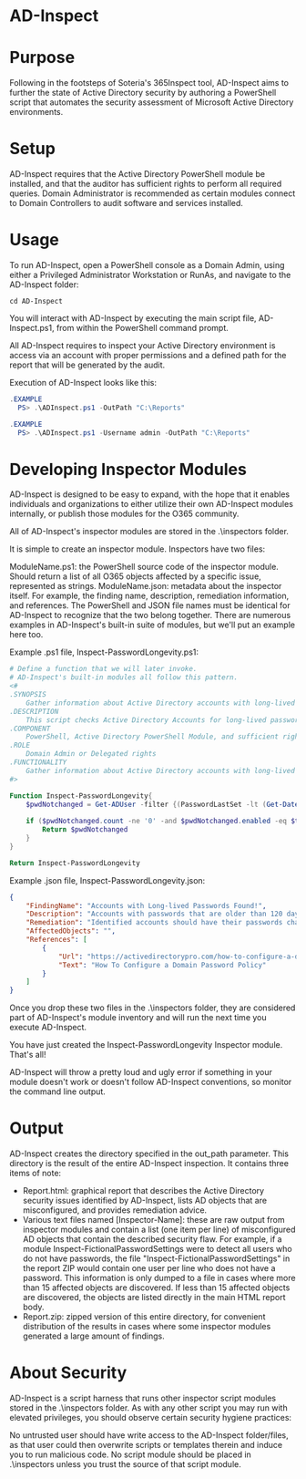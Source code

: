 # AD-Inspect

# Purpose
Following in the footsteps of Soteria's 365Inspect tool, AD-Inspect aims to further the state of Active Directory security by authoring a PowerShell script that automates the security assessment of Microsoft Active Directory environments.


# Setup
AD-Inspect requires that the Active Directory PowerShell module be installed, and that the auditor has sufficient rights to perform all required queries.
Domain Administrator is recommended as certain modules connect to Domain Controllers to audit software and services installed.


# Usage
To run AD-Inspect, open a PowerShell console as a Domain Admin, using either a Privileged Administrator Workstation or RunAs, and navigate to the AD-Inspect folder:
```
cd AD-Inspect
```
You will interact with AD-Inspect by executing the main script file, AD-Inspect.ps1, from within the PowerShell command prompt.

All AD-Inspect requires to inspect your Active Directory environment is access via an account with proper permissions and a defined path for the report that will be generated by the audit.

Execution of AD-Inspect looks like this:

```powershell
.EXAMPLE
  PS> .\ADInspect.ps1 -OutPath "C:\Reports"

.EXAMPLE
  PS> .\ADInspect.ps1 -Username admin -OutPath "C:\Reports"
```


# Developing Inspector Modules
AD-Inspect is designed to be easy to expand, with the hope that it enables individuals and organizations to either utilize their own AD-Inspect modules internally, or publish those modules for the O365 community.

All of AD-Inspect's inspector modules are stored in the .\inspectors folder.

It is simple to create an inspector module. Inspectors have two files:

ModuleName.ps1: the PowerShell source code of the inspector module. Should return a list of all O365 objects affected by a specific issue, represented as strings.
ModuleName.json: metadata about the inspector itself. For example, the finding name, description, remediation information, and references.
The PowerShell and JSON file names must be identical for AD-Inspect to recognize that the two belong together. There are numerous examples in AD-Inspect's built-in suite of modules, but we'll put an example here too.

Example .ps1 file, Inspect-PasswordLongevity.ps1:

```powershell
# Define a function that we will later invoke.
# AD-Inspect's built-in modules all follow this pattern.
<#
.SYNOPSIS
    Gather information about Active Directory accounts with long-lived passwords
.DESCRIPTION
    This script checks Active Directory Accounts for long-lived passwords and offers remediation steps
.COMPONENT
    PowerShell, Active Directory PowerShell Module, and sufficient rights to change admin accounts
.ROLE
    Domain Admin or Delegated rights
.FUNCTIONALITY
    Gather information about Active Directory accounts with long-lived passwords
#>

Function Inspect-PasswordLongevity{
    $pwdNotchanged = Get-ADUser -filter {(PasswordLastSet -lt (Get-Date).adddays(-120)) -and (PasswordNeverExpires -eq $false)} -Properties PasswordLastSet
    
    if ($pwdNotchanged.count -ne '0' -and $pwdNotchanged.enabled -eq $true){
        Return $pwdNotchanged
    }
}

Return Inspect-PasswordLongevity
```

Example .json file, Inspect-PasswordLongevity.json:

```json
{
	"FindingName": "Accounts with Long-lived Passwords Found!",
	"Description": "Accounts with passwords that are older than 120 days were identified. Passwords that remain unchanged for long periods of time are more susceptable to being cracked",
	"Remediation": "Identified accounts should have their passwords changed. This can be accomplished by setting the 'Must change password at next logon' flag, or running the following PowerShell command: 'Get-ADUser -filter {(PasswordLastSet -lt (Get-Date).adddays(-120)) -and (PasswordNeverExpires -eq $false)} | Set-ADUser -ChangePasswordAtLogon $true'. Additionally, Group Policy Objects and Domain Password Policies should be enforced on all accounts.",
	"AffectedObjects": "",
	"References": [
		{
			"Url": "https://activedirectorypro.com/how-to-configure-a-domain-password-policy/",
			"Text": "How To Configure a Domain Password Policy"
		}
	]
}
```

Once you drop these two files in the .\inspectors folder, they are considered part of AD-Inspect's module inventory and will run the next time you execute AD-Inspect.

You have just created the Inspect-PasswordLongevity Inspector module. That's all!

AD-Inspect will throw a pretty loud and ugly error if something in your module doesn't work or doesn't follow AD-Inspect conventions, so monitor the command line output.


# Output
AD-Inspect creates the directory specified in the out_path parameter. This directory is the result of the entire AD-Inspect inspection. It contains three items of note:

 - Report.html: graphical report that describes the Active Directory security issues identified by AD-Inspect, lists AD objects that are misconfigured, and provides remediation advice.
 - Various text files named [Inspector-Name]: these are raw output from inspector modules and contain a list (one item per line) of misconfigured AD objects that contain the described security flaw. For example, if a module Inspect-FictionalPasswordSettings were to detect all users who do not have passwords, the file "Inspect-FictionalPasswordSettings" in the report ZIP would contain one user per line who does not have a password. This information is only dumped to a file in cases where more than 15 affected objects are discovered. If less than 15 affected objects are discovered, the objects are listed directly in the main HTML report body.
 - Report.zip: zipped version of this entire directory, for convenient distribution of the results in cases where some inspector modules generated a large amount of findings.


# About Security
AD-Inspect is a script harness that runs other inspector script modules stored in the .\inspectors folder. As with any other script you may run with elevated privileges, you should observe certain security hygiene practices:

No untrusted user should have write access to the AD-Inspect folder/files, as that user could then overwrite scripts or templates therein and induce you to run malicious code.
No script module should be placed in .\inspectors unless you trust the source of that script module.
